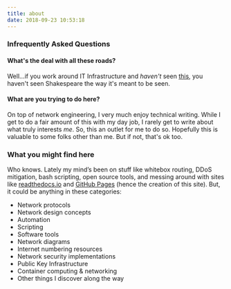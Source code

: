 ```yaml
---
title: about
date: 2018-09-23 10:53:18
---
```


### Infrequently Asked Questions

#### What's the deal with all these roads?

Well...if you work around IT Infrastructure and *haven't* seen [this](https://www.linkedin.com/pulse/what-its-like-network-engineer-ron-buchalski/), you haven't seen Shakespeare the way it's meant to be seen.

#### What are you trying to do here?

On top of network engineering, I very much enjoy technical writing. While I get to do a fair amount of this with my day job, I rarely get to write about what truly interests *me*. So, this an outlet for me to do so. Hopefully this is valuable to some folks other than me. But if not, that's ok too.

### What you might find here

Who knows. Lately my mind’s been on stuff like whitebox routing, DDoS mitigation, bash scripting, open source tools, and messing around with sites like [readthedocs.io](https://readthedocs.io) and [GitHub Pages](https://github.io) (hence the creation of this site). But, it could be anything in these categories:

- Network protocols
- Network design concepts
- Automation
- Scripting
- Software tools
- Network diagrams
- Internet numbering resources
- Network security implementations
- Public Key Infrastructure
- Container computing & networking
- Other things I discover along the way

